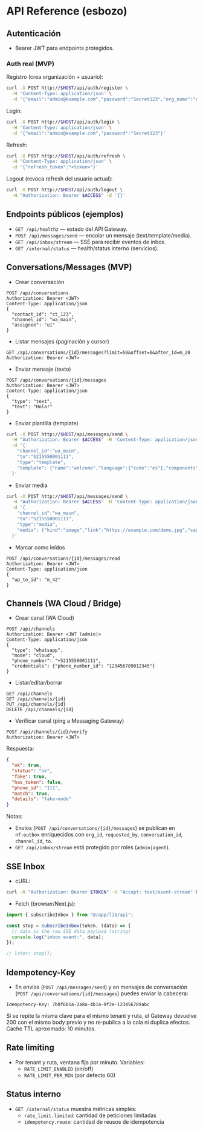 ﻿# API Reference (esbozo)

## Autenticación
- Bearer JWT para endpoints protegidos.

### Auth real (MVP)

Registro (crea organización + usuario):

```bash
curl -X POST http://$HOST/api/auth/register \
  -H 'Content-Type: application/json' \
  -d '{"email":"admin@example.com","password":"Secret123","org_name":"Acme"}'
```

Login:

```bash
curl -X POST http://$HOST/api/auth/login \
  -H 'Content-Type: application/json' \
  -d '{"email":"admin@example.com","password":"Secret123"}'
```

Refresh:

```bash
curl -X POST http://$HOST/api/auth/refresh \
  -H 'Content-Type: application/json' \
  -d '{"refresh_token":"<token>"}'
```

Logout (revoca refresh del usuario actual):

```bash
curl -X POST http://$HOST/api/auth/logout \
  -H "Authorization: Bearer $ACCESS" -d '{}'
```

## Endpoints públicos (ejemplos)
- `GET /api/healthz` — estado del API Gateway.
- `POST /api/messages/send` — encolar un mensaje (text/template/media).
- `GET /api/inbox/stream` — SSE para recibir eventos de inbox.
- `GET /internal/status` — health/status interno (servicios).

## Conversations/Messages (MVP)

- Crear conversación

```http
POST /api/conversations
Authorization: Bearer <JWT>
Content-Type: application/json
{
  "contact_id": "ct_123",
  "channel_id": "wa_main",
  "assignee": "u1"
}
```

- Listar mensajes (paginación y cursor)

```http
GET /api/conversations/{id}/messages?limit=50&offset=0&after_id=m_20
Authorization: Bearer <JWT>
```

- Enviar mensaje (texto)

```http
POST /api/conversations/{id}/messages
Authorization: Bearer <JWT>
Content-Type: application/json
{
  "type": "text",
  "text": "Hola!"
}
```

- Enviar plantilla (template)

```bash
curl -X POST http://$HOST/api/messages/send \
  -H "Authorization: Bearer $ACCESS" -H 'Content-Type: application/json' \
  -d '{
    "channel_id":"wa_main",
    "to":"5215550001111",
    "type":"template",
    "template": {"name":"welcome","language":{"code":"es"},"components":[]}
  }'
```

- Enviar media

```bash
curl -X POST http://$HOST/api/messages/send \
  -H "Authorization: Bearer $ACCESS" -H 'Content-Type: application/json' \
  -d '{
    "channel_id":"wa_main",
    "to":"5215550001111",
    "type":"media",
    "media": {"kind":"image","link":"https://example.com/demo.jpg","caption":"Hola"}
  }'
```

- Marcar como leídos

```http
POST /api/conversations/{id}/messages/read
Authorization: Bearer <JWT>
Content-Type: application/json
{
  "up_to_id": "m_42"
}
```

## Channels (WA Cloud / Bridge)

- Crear canal (WA Cloud)

```http
POST /api/channels
Authorization: Bearer <JWT (admin)>
Content-Type: application/json
{
  "type": "whatsapp",
  "mode": "cloud",
  "phone_number": "+5215550001111",
  "credentials": {"phone_number_id": "123456789012345"}
}
```

- Listar/editar/borrar

```http
GET /api/channels
GET /api/channels/{id}
PUT /api/channels/{id}
DELETE /api/channels/{id}
```

- Verificar canal (ping a Messaging Gateway)

```http
POST /api/channels/{id}/verify
Authorization: Bearer <JWT>
```

Respuesta:

```json
{
  "ok": true,
  "status": "ok",
  "fake": true,
  "has_token": false,
  "phone_id": "111",
  "match": true,
  "details": "fake-mode"
}
```

Notas:
- Envíos (`POST /api/conversations/{id}/messages`) se publican en `nf:outbox` enriquecidos con `org_id`, `requested_by`, `conversation_id`, `channel_id`, `to`.
- `GET /api/inbox/stream` está protegido por roles (`admin|agent`).

## SSE Inbox

- cURL:

```bash
curl -H "Authorization: Bearer $TOKEN" -H "Accept: text/event-stream" http://$HOST/api/inbox/stream
```

- Fetch (browser/Next.js):

```ts
import { subscribeInbox } from "@/app/lib/api";

const stop = subscribeInbox(token, (data) => {
  // data is the raw SSE data payload (string)
  console.log("inbox event:", data);
});

// later: stop();
```

## Idempotency-Key

- En envíos (`POST /api/messages/send`) y en mensajes de conversación (`POST /api/conversations/{id}/messages`) puedes enviar la cabecera:

```
Idempotency-Key: 7b0f6b1a-2a8a-4b1a-9f2e-123456789abc
```

Si se repite la misma clave para el mismo tenant y ruta, el Gateway devuelve 200 con el mismo body previo y no re‑publica a la cola ni duplica efectos. Cache TTL aproximado: 10 minutos.

## Rate limiting

- Por tenant y ruta, ventana fija por minuto. Variables:
  - `RATE_LIMIT_ENABLED` (on/off)
  - `RATE_LIMIT_PER_MIN` (por defecto 60)

## Status interno

- `GET /internal/status` muestra métricas simples:
  - `rate_limit.limited`: cantidad de peticiones limitadas
  - `idempotency.reuse`: cantidad de reusos de idempotencia
